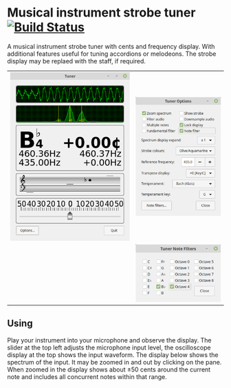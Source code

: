 # Musical instrument strobe tuner [![Build Status](https://travis-ci.org/billthefarmer/ctuner.svg?branch=master)](https://travis-ci.org/billthefarmer/ctuner)

A musical instrument strobe tuner with cents and frequency
display. With additional features useful for tuning accordions or
melodeons. The strobe display may be replaed with the staff, if
required.

|     |     |
| --- | --- |
| ![Tuner](https://github.com/billthefarmer/billthefarmer.github.io/raw/master/images/ctuner/Tuner-linux.png) | ![Options](https://github.com/billthefarmer/billthefarmer.github.io/raw/master/images/ctuner/Options-linux.png) |
|     | ![Filters](https://github.com/billthefarmer/billthefarmer.github.io/raw/master/images/ctuner/Filters-linux.png) |


## Using

Play your instrument into your microphone and observe the
display. The slider at the top left adjusts the microphone input
level, the oscilloscope display at the top shows the input
waveform. The display below shows the spectrum of the input. It
may be zoomed in and out by clicking on the pane. When zoomed in
the display shows about ±50 cents around the current note and
includes all concurrent notes within that range.
